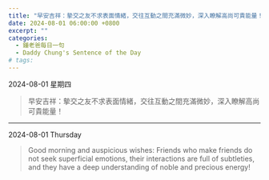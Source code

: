 ```yaml
---
title: "早安吉祥：摰交之友不求表面情緒，交往互動之間充滿微妙，深入瞭解高尚可貴能量！ <br> Good morning and auspicious wishes: Friends who make friends do not seek superficial emotions, their interactions are full of subtleties, and they have a deep understanding of noble and precious energy!"
date: 2024-08-01 06:00:00 +0800
excerpt: ""
categories:
  - 鍾老爸每日一句
  - Daddy Chung's Sentence of the Day
# tags:
---
```


2024-08-01 星期四

> 早安吉祥：摰交之友不求表面情緒，交往互動之間充滿微妙，深入瞭解高尚可貴能量！

---

2024-08-01 Thursday

> Good morning and auspicious wishes: Friends who make friends do not seek superficial emotions, their interactions are full of subtleties, and they have a deep understanding of noble and precious energy!
